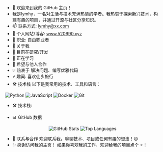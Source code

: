 - 👋 欢迎来到我的 GitHub 主页！
- 我是lymhy，一名对生活与技术充满热情的学者。我热衷于探索新兴技术，构建有趣的项目，并通过开源与社区分享知识。
- 📫 联系方式: lymhy@xx.com
- 🔗 个人网站/博客: www.520690.xyz
- 💼 职业: 自由职业者
- 🚀 关于我
- 🔭 目前在研究/开发 
- 🌱 正在学习  
- 👯 希望与他人合作 
- 💡 热衷于 解决问题、编写优雅代码
- ⚡ 趣闻: 喜欢徒步旅行
- 🛠️ 技术栈
以下是我常用的技术、工具和语言：
<p align="left">
  <img src="https://img.shields.io/badge/-Python-3776AB?logo=python&logoColor=white" alt="Python">
  <img src="https://img.shields.io/badge/-JavaScript-F7DF1E?logo=javascript&logoColor=black" alt="JavaScript">
  <img src="https://img.shields.io/badge/-Docker-2496ED?logo=docker&logoColor=white" alt="Docker">
  <img src="https://img.shields.io/badge/-Git-F05032?logo=git&logoColor=white" alt="Git">
</p>



- 🛠️ 技术栈: 

- 📊 GitHub 数据
<p align="center">
  <img src="https://github-readme-stats.vercel.app/api?username=lymhhy&show_icons=true&theme=radical" alt="GitHub Stats">
  <img src="https://github-readme-stats.vercel.app/api/top-langs/?username=lymhhy&layout=compact&theme=radical" alt="Top Languages">
</p>

- 🤝 联系与合作
欢迎联系我，聊聊技术、项目或任何有趣的想法！😄
- ✨ 感谢访问我的主页！ 如果你喜欢我的工作，欢迎给我的项目点个 ⭐！

